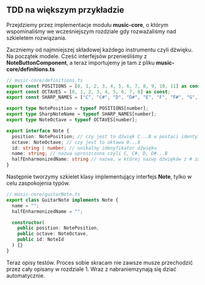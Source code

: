 ## TDD na większym przykładzie

Przejdziemy przez implementacje modułu **music-core**, o którym wspominaliśmy we wcześniejszym rozdziale gdy rozważaliśmy nad szkieletem rozwiązania.

Zaczniemy od najmniejszej składowej każdego instrumentu czyli dźwięku. Na początek modele. Cześć interfejsów przenieśliśmy z **NoteButtonComponent**, a teraz importujemy je tam z pliku **music-core/definitions.ts**

```ts
// music-core/definitions.ts
export const POSITIONS = [0, 1, 2, 3, 4, 5, 6, 7, 8, 9, 10, 11] as const;
export const OCTAVES = [0, 1, 2, 3, 4, 5, 6, 7, 8] as const;
export const SHARP_NAMES = ["C", "C#", "D", "D#", "E", "F", "F#", "G", "G#", "A", "A#", "B"] as const;

export type NotePosition = typeof POSITIONS[number];
export type SharpNoteName = typeof SHARP_NAMES[number];
export type NoteOctave = typeof OCTAVES[number];

export interface Note {
  position: NotePosition; // czy jest to dźwięk C...B w postaci identyfikatorow 0...11
  octave: NoteOctave; // czy jest to oktawa 0...8
  id: string | number; // unikalny idenyfikator dźwięku
  name: string; // nazwa uproszczona czyli C, C#, D, D#...B
  halfEnharmonizedName: string // nazwa, w której nazwy dźwięków z # zamieniamy w według C# -> Db lub D# -> Eb
}
```

Następnie tworzymy szkielet klasy implementujący interfejs **Note**, tylko w celu zaspokojenia typów.

```ts
// music-core/guitarNote.ts
export class GuitarNote implements Note {
  name = "";
  halfEnharmonizedName = "";

  constructor(
    public position: NotePosition,
    public octave: NoteOctave,
    public id: NoteId
  ) {}
}
```

Teraz opisy testów. Proces sobie skracam nie zawsze musze przechodzić przez cały opisany w rozdziale 1. Wraz z nabraniemzynają się dziać automatycznie.

```ts

```
